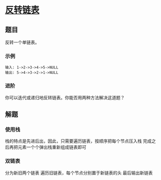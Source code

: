 # [反转链表](https://leetcode-cn.com/explore/interview/card/top-interview-questions-easy/6/linked-list/43/)

## 题目

反转一个单链表。

### 示例

```
输入: 1->2->3->4->5->NULL
输出: 5->4->3->2->1->NULL
```

### 进阶

你可以迭代或递归地反转链表。你能否用两种方法解决这道题？

## 解题

### 使用栈

栈的特点是先进后出，因此，只需要遍历链表，按顺序把每个节点压入栈
完成之后再把元素一个个弹出栈重新组成链表即可

### 双链表

分为新旧两个链表
遍历旧链表，每个节点分别置于新链表的头
最后输出新链表